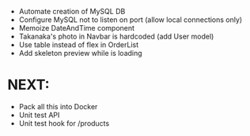 -   Automate creation of MySQL DB
-   Configure MySQL not to listen on port (allow local connections only)
-   Memoize DateAndTime component
-   Takanaka's photo in Navbar is hardcoded (add User model)
-   Use table instead of flex in OrderList
-   Add skeleton preview while <OrderInfo> is loading

# NEXT:

-   Pack all this into Docker
-   Unit test API
-   Unit test hook for /products
